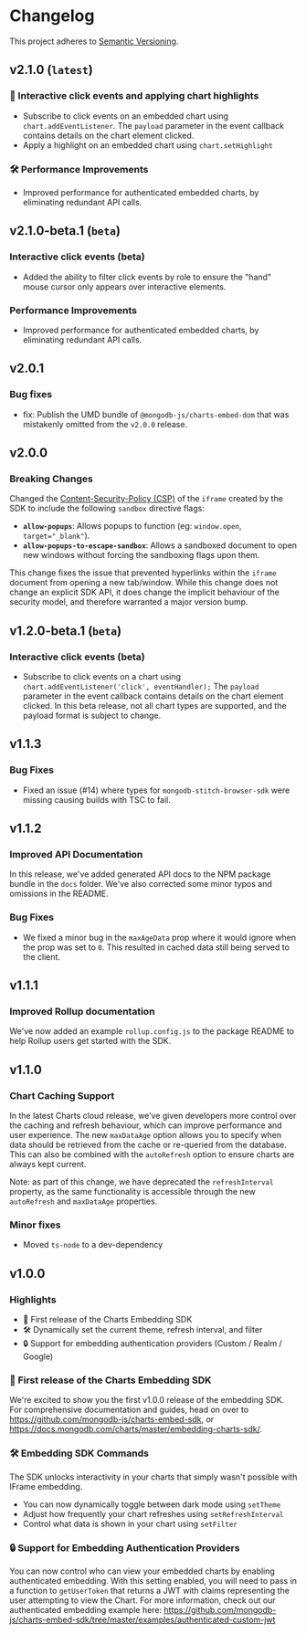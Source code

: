 # Changelog

This project adheres to [Semantic Versioning](https://semver.org/spec/v2.0.0.html).

## v2.1.0 (`latest`)

### 🎉 Interactive click events and applying chart highlights

- Subscribe to click events on an embedded chart using `chart.addEventListener`. The `payload`
  parameter in the event callback contains details on the chart element clicked.
- Apply a highlight on an embedded chart using `chart.setHighlight`

### 🛠 Performance Improvements

- Improved performance for authenticated embedded charts, by eliminating redundant API calls.

## v2.1.0-beta.1 (`beta`)

### Interactive click events (beta)

- Added the ability to filter click events by role to ensure the "hand" mouse cursor only appears over interactive elements.

### Performance Improvements

- Improved performance for authenticated embedded charts, by eliminating redundant API calls.

## v2.0.1

### Bug fixes

- fix: Publish the UMD bundle of `@mongodb-js/charts-embed-dom` that was mistakenly omitted from the `v2.0.0` release.

## v2.0.0

### Breaking Changes

Changed the [Content-Security-Policy (CSP)](https://developer.mozilla.org/en-US/docs/Web/HTTP/Headers/Content-Security-Policy) of the `iframe` created by the SDK to include the following `sandbox` directive flags:

- **`allow-popups`**: Allows popups to function (eg: `window.open`, `target="_blank"`).
- **`allow-popups-to-escape-sandbox`**: Allows a sandboxed document to open new windows without forcing the sandboxing flags upon them.

This change fixes the issue that prevented hyperlinks within the `iframe` document from opening a new tab/window. While this change does not change an explicit SDK API, it does change the implicit behaviour of the security model, and therefore warranted a major version bump.

## v1.2.0-beta.1 (`beta`)

### Interactive click events (beta)

- Subscribe to click events on a chart using `chart.addEventListener('click', eventHandler);` The `payload`
  parameter in the event callback contains details on the chart element clicked. In this beta release, not
  all chart types are supported, and the payload format is subject to change.

## v1.1.3

### Bug Fixes

- Fixed an issue (#14) where types for `mongodb-stitch-browser-sdk` were missing causing builds with TSC to fail.

## v1.1.2

### Improved API Documentation

In this release, we've added generated API docs to the NPM package bundle in the `docs` folder. We've also corrected some minor typos and omissions in the README.

### Bug Fixes

- We fixed a minor bug in the `maxAgeData` prop where it would ignore when the prop was set to `0`. This resulted in cached data still being served to the client.

## v1.1.1

### Improved Rollup documentation

We've now added an example `rollup.config.js` to the package README to help Rollup users get started with the SDK.

## v1.1.0

### Chart Caching Support

In the latest Charts cloud release, we’ve given developers more control over the caching and refresh behaviour, which can improve performance and user experience. The new `maxDataAge` option allows you to specify when data should be retrieved from the cache or re-queried from the database. This can also be combined with the `autoRefresh` option to ensure charts are always kept current.

Note: as part of this change, we have deprecated the `refreshInterval` property, as the same functionality is accessible through the new `autoRefresh` and `maxDataAge` properties.

### Minor fixes

- Moved `ts-node` to a dev-dependency

## v1.0.0

### Highlights

- 🎉 First release of the Charts Embedding SDK
- 🛠 Dynamically set the current theme, refresh interval, and filter
- 🔒 Support for embedding authentication providers (Custom / Realm / Google)

### 🎉 First release of the Charts Embedding SDK

We're excited to show you the first v1.0.0 release of the embedding SDK. For comprehensive documentation and guides, head on over to https://github.com/mongodb-js/charts-embed-sdk, or https://docs.mongodb.com/charts/master/embedding-charts-sdk/.

### 🛠 Embedding SDK Commands

The SDK unlocks interactivity in your charts that simply wasn't possible with IFrame embedding.

- You can now dynamically toggle between dark mode using `setTheme`
- Adjust how frequently your chart refreshes using `setRefreshInterval`
- Control what data is shown in your chart using `setFilter`

### 🔒 Support for Embedding Authentication Providers

You can now control who can view your embedded charts by enabling authenticated embedding. With this setting enabled, you will need to pass in a function to `getUserToken` that returns a JWT with claims
representing the user attempting to view the Chart. For more information, check out our authenticated embedding example here: https://github.com/mongodb-js/charts-embed-sdk/tree/master/examples/authenticated-custom-jwt
